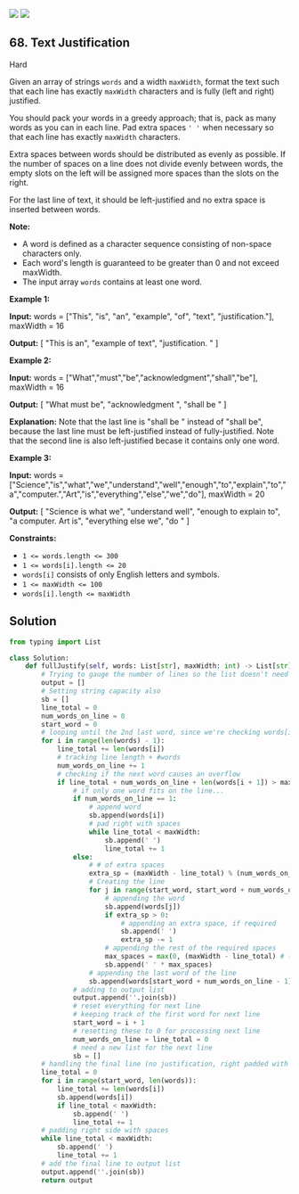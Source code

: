 [![](https://img.shields.io/github/stars/LeetCode-in-Python/LeetCode-in-Python?label=Stars&style=flat-square)](https://github.com/LeetCode-in-Python/LeetCode-in-Python)
[![](https://img.shields.io/github/forks/LeetCode-in-Python/LeetCode-in-Python?label=Fork%20me%20on%20GitHub%20&style=flat-square)](https://github.com/LeetCode-in-Python/LeetCode-in-Python/fork)

## 68\. Text Justification

Hard

Given an array of strings `words` and a width `maxWidth`, format the text such that each line has exactly `maxWidth` characters and is fully (left and right) justified.

You should pack your words in a greedy approach; that is, pack as many words as you can in each line. Pad extra spaces `' '` when necessary so that each line has exactly `maxWidth` characters.

Extra spaces between words should be distributed as evenly as possible. If the number of spaces on a line does not divide evenly between words, the empty slots on the left will be assigned more spaces than the slots on the right.

For the last line of text, it should be left-justified and no extra space is inserted between words.

**Note:**

*   A word is defined as a character sequence consisting of non-space characters only.
*   Each word's length is guaranteed to be greater than 0 and not exceed maxWidth.
*   The input array `words` contains at least one word.

**Example 1:**

**Input:** words = ["This", "is", "an", "example", "of", "text", "justification."], maxWidth = 16

**Output:** [ "This is an", "example of text", "justification. " ]

**Example 2:**

**Input:** words = ["What","must","be","acknowledgment","shall","be"], maxWidth = 16

**Output:** [ "What must be", "acknowledgment ", "shall be " ]

**Explanation:** Note that the last line is "shall be " instead of "shall be", because the last line must be left-justified instead of fully-justified. Note that the second line is also left-justified becase it contains only one word.

**Example 3:**

**Input:** words = ["Science","is","what","we","understand","well","enough","to","explain","to","a","computer.","Art","is","everything","else","we","do"], maxWidth = 20

**Output:** [ "Science is what we", "understand well", "enough to explain to", "a computer. Art is", "everything else we", "do " ]

**Constraints:**

*   `1 <= words.length <= 300`
*   `1 <= words[i].length <= 20`
*   `words[i]` consists of only English letters and symbols.
*   `1 <= maxWidth <= 100`
*   `words[i].length <= maxWidth`

## Solution

```python
from typing import List

class Solution:
    def fullJustify(self, words: List[str], maxWidth: int) -> List[str]:
        # Trying to gauge the number of lines so the list doesn't need to resize
        output = []
        # Setting string capacity also
        sb = []
        line_total = 0
        num_words_on_line = 0
        start_word = 0
        # looping until the 2nd last word, since we're checking words[i + 1] for overflows
        for i in range(len(words) - 1):
            line_total += len(words[i])
            # tracking line length + #words
            num_words_on_line += 1
            # checking if the next word causes an overflow
            if line_total + num_words_on_line + len(words[i + 1]) > maxWidth:
                # if only one word fits on the line...
                if num_words_on_line == 1:
                    # append word
                    sb.append(words[i])
                    # pad right with spaces
                    while line_total < maxWidth:
                        sb.append(' ')
                        line_total += 1
                else:
                    # # of extra spaces
                    extra_sp = (maxWidth - line_total) % (num_words_on_line - 1)
                    # Creating the line
                    for j in range(start_word, start_word + num_words_on_line - 1):
                        # appending the word
                        sb.append(words[j])
                        if extra_sp > 0:
                            # appending an extra space, if required
                            sb.append(' ')
                            extra_sp -= 1
                        # appending the rest of the required spaces
                        max_spaces = max(0, (maxWidth - line_total) # (num_words_on_line - 1))
                        sb.append(' ' * max_spaces)
                    # appending the last word of the line
                    sb.append(words[start_word + num_words_on_line - 1])
                # adding to output list
                output.append(''.join(sb))
                # reset everything for next line
                # keeping track of the first word for next line
                start_word = i + 1
                # resetting these to 0 for processing next line
                num_words_on_line = line_total = 0
                # need a new list for the next line
                sb = []
        # handling the final line (no justification, right padded with spaces)
        line_total = 0
        for i in range(start_word, len(words)):
            line_total += len(words[i])
            sb.append(words[i])
            if line_total < maxWidth:
                sb.append(' ')
                line_total += 1
        # padding right side with spaces
        while line_total < maxWidth:
            sb.append(' ')
            line_total += 1
        # add the final line to output list
        output.append(''.join(sb))
        return output
```